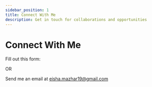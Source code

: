 ```yaml
---
sidebar_position: 1
title: Connect With Me
description: Get in touch for collaborations and opportunities
---
```


# Connect With Me

Fill out this form: 

OR

Send me an email at eisha.mazhar19@gmail.com
